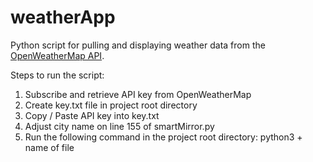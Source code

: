# weatherApp
Python script for pulling and displaying weather data from the [OpenWeatherMap API](https://openweathermap.org/).

Steps to run the script:
  1. Subscribe and retrieve API key from OpenWeatherMap
  1. Create key.txt file in project root directory
  1. Copy / Paste API key into key.txt
  1. Adjust city name on line 155 of smartMirror.py
  1. Run the following command in the project root directory: python3 + name of file
